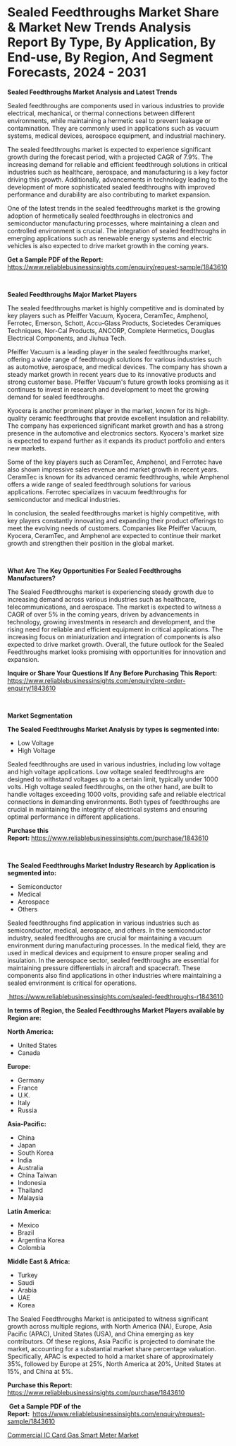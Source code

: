 <p><h1>Sealed Feedthroughs Market Share & Market New Trends Analysis Report By Type, By Application, By End-use, By Region, And Segment Forecasts, 2024 - 2031</h1></p><p><strong>Sealed Feedthroughs Market Analysis and Latest Trends</strong></p>
<p><p>Sealed feedthroughs are components used in various industries to provide electrical, mechanical, or thermal connections between different environments, while maintaining a hermetic seal to prevent leakage or contamination. They are commonly used in applications such as vacuum systems, medical devices, aerospace equipment, and industrial machinery.</p><p>The sealed feedthroughs market is expected to experience significant growth during the forecast period, with a projected CAGR of 7.9%. The increasing demand for reliable and efficient feedthrough solutions in critical industries such as healthcare, aerospace, and manufacturing is a key factor driving this growth. Additionally, advancements in technology leading to the development of more sophisticated sealed feedthroughs with improved performance and durability are also contributing to market expansion.</p><p>One of the latest trends in the sealed feedthroughs market is the growing adoption of hermetically sealed feedthroughs in electronics and semiconductor manufacturing processes, where maintaining a clean and controlled environment is crucial. The integration of sealed feedthroughs in emerging applications such as renewable energy systems and electric vehicles is also expected to drive market growth in the coming years.</p></p>
<p><strong>Get a Sample PDF of the Report:&nbsp;</strong> <a href="https://www.reliablebusinessinsights.com/enquiry/request-sample/1843610">https://www.reliablebusinessinsights.com/enquiry/request-sample/1843610</a></p>
<p>&nbsp;</p>
<p><strong>Sealed Feedthroughs Major Market Players</strong></p>
<p><p>The sealed feedthroughs market is highly competitive and is dominated by key players such as Pfeiffer Vacuum, Kyocera, CeramTec, Amphenol, Ferrotec, Emerson, Schott, Accu-Glass Products, Societedes Ceramiques Techniques, Nor-Cal Products, ANCORP, Complete Hermetics, Douglas Electrical Components, and Jiuhua Tech.</p><p>Pfeiffer Vacuum is a leading player in the sealed feedthroughs market, offering a wide range of feedthrough solutions for various industries such as automotive, aerospace, and medical devices. The company has shown a steady market growth in recent years due to its innovative products and strong customer base. Pfeiffer Vacuum's future growth looks promising as it continues to invest in research and development to meet the growing demand for sealed feedthroughs.</p><p>Kyocera is another prominent player in the market, known for its high-quality ceramic feedthroughs that provide excellent insulation and reliability. The company has experienced significant market growth and has a strong presence in the automotive and electronics sectors. Kyocera's market size is expected to expand further as it expands its product portfolio and enters new markets.</p><p>Some of the key players such as CeramTec, Amphenol, and Ferrotec have also shown impressive sales revenue and market growth in recent years. CeramTec is known for its advanced ceramic feedthroughs, while Amphenol offers a wide range of sealed feedthrough solutions for various applications. Ferrotec specializes in vacuum feedthroughs for semiconductor and medical industries.</p><p>In conclusion, the sealed feedthroughs market is highly competitive, with key players constantly innovating and expanding their product offerings to meet the evolving needs of customers. Companies like Pfeiffer Vacuum, Kyocera, CeramTec, and Amphenol are expected to continue their market growth and strengthen their position in the global market.</p></p>
<p>&nbsp;</p>
<p><strong>What Are The Key Opportunities For Sealed Feedthroughs Manufacturers?</strong></p>
<p><p>The Sealed Feedthroughs market is experiencing steady growth due to increasing demand across various industries such as healthcare, telecommunications, and aerospace. The market is expected to witness a CAGR of over 5% in the coming years, driven by advancements in technology, growing investments in research and development, and the rising need for reliable and efficient equipment in critical applications. The increasing focus on miniaturization and integration of components is also expected to drive market growth. Overall, the future outlook for the Sealed Feedthroughs market looks promising with opportunities for innovation and expansion.</p></p>
<p><strong>Inquire or Share Your Questions If Any Before Purchasing This Report:</strong> <a href="https://www.reliablebusinessinsights.com/enquiry/pre-order-enquiry/1843610">https://www.reliablebusinessinsights.com/enquiry/pre-order-enquiry/1843610</a></p>
<p>&nbsp;</p>
<p><strong>Market Segmentation</strong></p>
<p><strong>The Sealed Feedthroughs Market Analysis by types is segmented into:</strong></p>
<p><ul><li>Low Voltage</li><li>High Voltage</li></ul></p>
<p><p>Sealed feedthroughs are used in various industries, including low voltage and high voltage applications. Low voltage sealed feedthroughs are designed to withstand voltages up to a certain limit, typically under 1000 volts. High voltage sealed feedthroughs, on the other hand, are built to handle voltages exceeding 1000 volts, providing safe and reliable electrical connections in demanding environments. Both types of feedthroughs are crucial in maintaining the integrity of electrical systems and ensuring optimal performance in different applications.</p></p>
<p><strong>Purchase this Report:&nbsp;</strong><a href="https://www.reliablebusinessinsights.com/purchase/1843610">https://www.reliablebusinessinsights.com/purchase/1843610</a></p>
<p>&nbsp;</p>
<p><strong>The Sealed Feedthroughs Market Industry Research by Application is segmented into:</strong></p>
<p><ul><li>Semiconductor</li><li>Medical</li><li>Aerospace</li><li>Others</li></ul></p>
<p><p>Sealed feedthroughs find application in various industries such as semiconductor, medical, aerospace, and others. In the semiconductor industry, sealed feedthroughs are crucial for maintaining a vacuum environment during manufacturing processes. In the medical field, they are used in medical devices and equipment to ensure proper sealing and insulation. In the aerospace sector, sealed feedthroughs are essential for maintaining pressure differentials in aircraft and spacecraft. These components also find applications in other industries where maintaining a sealed environment is critical for operations.</p></p>
<p><a href="https://www.reliablebusinessinsights.com/sealed-feedthroughs-r1843610">&nbsp;https://www.reliablebusinessinsights.com/sealed-feedthroughs-r1843610</a></p>
<p><strong>In terms of Region, the Sealed Feedthroughs Market Players available by Region are:</strong></p>
<p>
    <p> <strong> North America: </strong>
        <ul>
            <li>United States</li>
            <li>Canada</li>
        </ul>
        </p> 
    <p> <strong> Europe: </strong>
        <ul>
            <li>Germany</li>
            <li>France</li>
            <li>U.K.</li>
            <li>Italy</li>
            <li>Russia</li>
        </ul>
        </p> 
    <p> <strong> Asia-Pacific: </strong>
        <ul>
            <li>China</li>
            <li>Japan</li>
            <li>South Korea</li>
            <li>India</li>
            <li>Australia</li>
            <li>China Taiwan</li>
            <li>Indonesia</li>
            <li>Thailand</li>
            <li>Malaysia</li>
        </ul>
        </p> 
    <p> <strong> Latin America: </strong>
        <ul>
            <li>Mexico</li>
            <li>Brazil</li>
            <li>Argentina Korea</li>
            <li>Colombia</li>
        </ul>
        </p> 
    <p> <strong> Middle East & Africa: </strong>
        <ul>
            <li>Turkey</li>
            <li>Saudi</li>
            <li>Arabia</li>
            <li>UAE</li>
            <li>Korea</li>
        </ul>
    </p>
    </p>
<p><p>The Sealed Feedthroughs Market is anticipated to witness significant growth across multiple regions, with North America (NA), Europe, Asia Pacific (APAC), United States (USA), and China emerging as key contributors. Of these regions, Asia Pacific is projected to dominate the market, accounting for a substantial market share percentage valuation. Specifically, APAC is expected to hold a market share of approximately 35%, followed by Europe at 25%, North America at 20%, United States at 15%, and China at 5%.</p></p>
<p><strong>Purchase this Report: </strong><a href="https://www.reliablebusinessinsights.com/purchase/1843610">https://www.reliablebusinessinsights.com/purchase/1843610</a></p>
<p>&nbsp;<strong>Get a Sample PDF of the Report:&nbsp;&nbsp;</strong><a href="https://www.reliablebusinessinsights.com/enquiry/request-sample/1843610">https://www.reliablebusinessinsights.com/enquiry/request-sample/1843610</a></p>
<p><strong></strong></p>
<p><p><a href="https://github.com/Raeloodard576457/Market-Research-Report-List-1/blob/main/commercial-ic-card-gas-smart-meter-market.md">Commercial IC Card Gas Smart Meter Market</a></p></p>